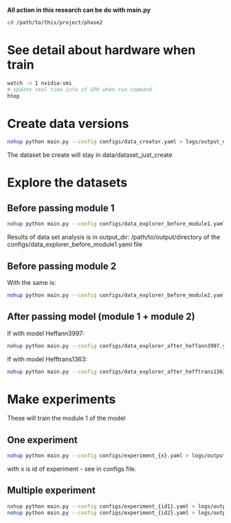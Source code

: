 **All action in this research can be do with main.py**
```bash
cd /path/to/this/project/phase2
```

# See detail about hardware when train
```bash
watch -n 1 nvidia-smi
# Update real time info of GPU when run command
htop
```

# Create data versions
```bash
nohup python main.py --config configs/data_creator.yaml > logs/output_data_creator.log 2>&1 &
```
The dataset be create will stay in data/dataset_just_create

# Explore the datasets

## Before passing module 1
```bash
nohup python main.py --config configs/data_explorer_before_module1.yaml > logs/output_data_explorer_before_module1.log 2>&1 &
```
Results of data set analysis is in output_dir: /path/to/output/directory of the configs/data_explorer_before_module1.yaml file

## Before passing module 2
With the same is:
```bash
nohup python main.py --config configs/data_explorer_before_module2.yaml > logs/output_data_explorer_before_module2.log 2>&1 &
```

## After passing model (module 1 + module 2)
If with model Heffann3997:
```bash
nohup python main.py --config configs/data_explorer_after_heffann3997.yaml > logs/output_data_explorer_after_heffann3997.log 2>&1 &
```
If with model Hefftrans1363:
```bash
nohup python main.py --config configs/data_explorer_after_hefftrans1363.yaml > logs/output_data_explorer_after_hefftrans1363.log 2>&1 &
```

# Make experiments

These will train the module 1 of the model

## One experiment
```bash
nohup python main.py --config configs/experiment_{x}.yaml > logs/output_experiment_{x}.log 2>&1 &
```
with x is id of experiment - see in configs file.

## Multiple experiment
```bash
nohup python main.py --config configs/experiment_{id1}.yaml > logs/output_experiment_{id1}.log 2>&1 && \
nohup python main.py --config configs/experiment_{id2}.yaml > logs/output_experiment_{id2}.log 2>&1
```

<!-- Google Scholar: Tìm kiếm các bài báo khoa học, luận văn.
PubMed: Cơ sở dữ liệu các bài báo y khoa.
IEEE Xplore Digital Library: Cơ sở dữ liệu các bài báo về kỹ thuật, bao gồm cả lĩnh vực xử lý ảnh và học máy.
arXiv: Kho lưu trữ các bài báo khoa học chưa được công bố, đặc biệt trong lĩnh vực học máy và trí tuệ nhân tạo.
ResearchGate: Mạng xã hội cho các nhà nghiên cứu, nơi bạn có thể tìm kiếm các bài báo và kết nối với các chuyên gia trong lĩnh vực. -->